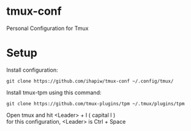 # tmux-conf
Personal Configuration for Tmux

# Setup
Install configuration:
```
git clone https://github.com/ihapiw/tmux-conf ~/.config/tmux/
```

Install tmux-tpm using this command:
```
git clone https://github.com/tmux-plugins/tpm ~/.tmux/plugins/tpm
```

Open tmux and hit \<Leader\> + I ( capital I )<br>
for this configuration, \<Leader\> is Ctrl + Space
